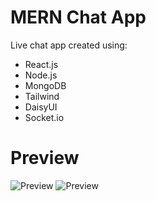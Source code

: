 ﻿# MERN Chat App

Live chat app created using:
- React.js
- Node.js
- MongoDB
- Tailwind
- DaisyUI
- Socket.io

# Preview
![Preview](https://i.ibb.co/H29mZ4z/preview-2.jpg)
![Preview](https://i.ibb.co/vxZSJdN/preview-1.jpg)
